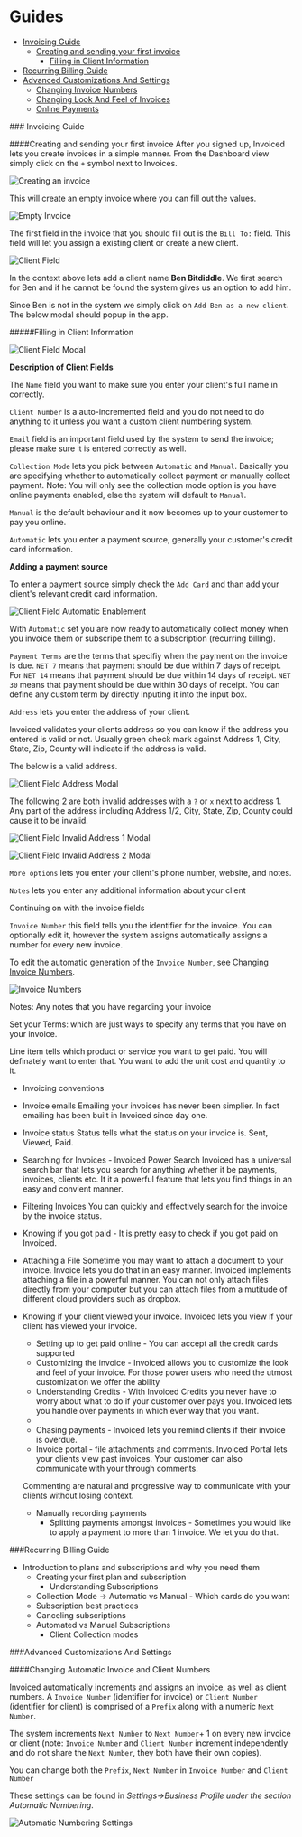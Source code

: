 # Guides

<!-- Start creating guide and go over each and every feature
-->
* [Invoicing Guide](#invoice-guide)
   * [Creating and sending your first invoice](#create-send-invoice) 
      * [Filling in Client Information](#fill-in-client-information)
* [Recurring Billing Guide](#recurring-billing-guide)
* [Advanced Customizations And Settings](#advanced-customizations-settings)
   * [Changing Invoice Numbers](#invoice-numbers)
   * [Changing Look And Feel of Invoices](#invoice-template-customization)
   * [Online Payments](#online-payments)

###<a name="invoice-guide"></a> Invoicing Guide

####<a name="create-send-invoice"></a>Creating and sending your first invoice
After you signed up, Invoiced lets you create invoices in a simple manner. From the Dashboard view simply click on the `+` symbol next to Invoices.  

![Creating an invoice](imgs/screen1.png)

This will create an empty invoice where you can fill out the values.

![Empty Invoice](imgs/screen2.png)

The first field in the invoice that you should fill out is the `Bill To:` field.  This field will let you assign a existing client or create a new client.

![Client Field](imgs/screen3.png)

In the context above lets add a client name **Ben Bitdiddle**.  We first search for Ben and if he cannot be found the system gives us an option to add him.

Since Ben is not in the system we simply click on `Add Ben as a new client`.  The below modal should popup in the app. 

#####<a name="fill-in-client-information"></a>Filling in Client Information

![Client Field Modal](imgs/screen4.png)

**Description of Client Fields**

The `Name` field you want to make sure you enter your client's full name in correctly.  

`Client Number` is a auto-incremented field and you do not need to do anything to it unless you want a custom client numbering system.

`Email` field is an important field used by the system to send the invoice; please make sure it is entered correctly as well.

`Collection Mode` lets you pick between `Automatic` and `Manual`.  Basically you are specifying whether to automatically collect payment or manually collect payment.  Note: You will only see the collection mode option is you have online payments enabled, else the system will default to `Manual`.  

`Manual` is the default behaviour and it now becomes up to your customer to pay you online.

`Automatic` lets you enter a payment source, generally your customer's credit card information.  

**Adding a payment source**

To enter a payment source simply check the `Add Card` and than add your client's relevant credit card information.

![Client Field Automatic Enablement](imgs/client-automatic-enablement.png)

With `Automatic` set you are now ready to automatically collect money when you invoice them or subscripe them to a subscription (recurring billing).

`Payment Terms` are the terms that specifiy when the payment on the invoice is due.  `NET 7` means that payment should be due within 7 days of receipt. For `NET 14` means that payment should be due within 14 days of receipt. `NET 30` means that payment should be due within 30 days of receipt.  You can define any custom term by directly inputing it into the input box.

`Address` lets you enter the address of your client.

Invoiced validates your clients address so you can know if the address you entered is valid or not.  Usually green check mark against Address 1, City, State, Zip, County will indicate if the address is valid.  

The below is a valid address. 

![Client Field Address Modal](imgs/screen5.png)

The following 2 are both invalid addresses with a `?` or `x` next to address 1.  Any part of the address including Address 1/2, City, State, Zip, County could cause it to be invalid.

![Client Field Invalid Address 1 Modal](imgs/address-invalid-1.png)

![Client Field Invalid Address 2 Modal](imgs/address-invalid-2.png)


`More options` lets you enter your client's phone number, website, and notes.

`Notes` lets you enter any additional information about your client

Continuing on with the invoice fields

`Invoice Number` this field tells you the identifier for the invoice.  You can optionally edit it, however the system assigns automatically assigns a number for every new invoice.

To edit the automatic generation of the `Invoice Number`, see [Changing Invoice Numbers](#invoice-numbers).

![Invoice Numbers](imgs/invoice-number.png)

Notes: Any notes that you have regarding your invoice

Set your Terms: which are just ways to specify any terms that you have on your invoice.

Line item tells which product or service you want to get paid.  You will definately want to enter that. You want to add the unit cost and quantity to it.


* Invoicing conventions


* Invoice emails 
Emailing your invoices has never been simplier.  In fact emailing has been built in Invoiced since day one.

* Invoice status
Status tells what the status on your invoice is.  Sent, Viewed, Paid.   

* Searching for Invoices - Invoiced Power Search
 Invoiced has a universal search bar that lets you search for anything whether it be payments, invoices, clients etc.  It it a powerful feature that lets you find things in an easy and convient manner.

* Filtering Invoices 
 You can quickly and effectively search for the invoice by the invoice status.

* Knowing if you got paid - It is pretty easy to check if you got paid on Invoiced.

* Attaching a File 
Sometime you may want to attach a document to your invoice.  Invoice lets you do that in an easy manner.  Invoiced implements attaching a file in a powerful manner.  You can not only attach files directly from your computer but you can attach files from a mutitude of different cloud providers such as dropbox.
    
    
* Knowing if your client viewed your invoice.  Invoiced lets you view if your client has viewed your invoice.  
    
    * Setting up to get paid online - You can accept all the credit cards supported 
    * Customizing the invoice  - Invoiced allows you to customize the look and feel of your invoice.  For those power users who need the utmost customization we offer the ability 
    * Understanding Credits - With Invoiced Credits you never have to worry about what to do if your customer over pays you.  Invoiced lets you handle over payments in which ever way that you want.
    * 
    * Chasing payments - Invoiced lets you remind clients if their invoice is overdue. 
    * Invoice portal - file attachments and comments.  Invoiced Portal lets your clients view past invoices.  Your customer can also communicate with your through comments.

    Commenting are natural and progressive way to communicate with your clients without losing context.

    * Manually recording payments
        - Splitting payments amongst invoices - Sometimes you would like to apply a payment to more than 1 invoice.  We let you do that.  


###<a name="recurring-billing-guide"></a>Recurring Billing Guide
* Introduction to plans and subscriptions and why you need them
    * Creating your first plan and subscription
        - Understanding Subscriptions
    * Collection Mode -> Automatic vs Manual - Which cards do you want 
    * Subscription best practices
    * Canceling subscriptions
    * Automated vs Manual Subscriptions
        - Client Collection modes

###<a name="advanced-customizations-settings"></a>Advanced Customizations And Settings


####<a name="invoice-numbers"></a>Changing Automatic Invoice and Client Numbers

Invoiced automatically increments and assigns an invoice, as well as client numbers.  A `Invoice Number` (identifier for invoice) or `Client Number` (identifier for client) is comprised of a `Prefix` along with a numeric `Next Number`.  

The system increments `Next Number`  to  `Next Number`+ 1 on every new invoice or client (note: `Invoice Number` and `Client Number` increment independently and do not share the `Next Number`, they both have their own copies).

You can change both the `Prefix`, `Next Number` in `Invoice Number` and `Client Number`

These settings can be found in  *Settings->Business Profile under the section Automatic Numbering*.

![Automatic Numbering Settings](imgs/automatic-numbering.png)






